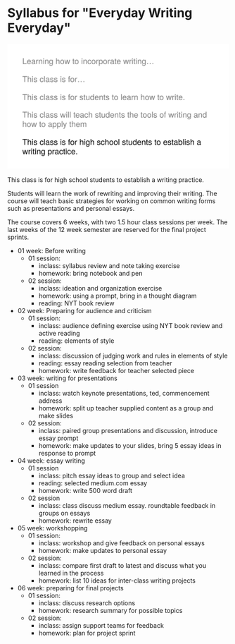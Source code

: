 # Syllabus for "Everyday Writing Everyday"

![](img/andrew_lee.svg)

This class is for high school students to establish a writing practice.

Students will learn the work of rewriting and improving their writing. The course will teach basic strategies for working on common writing forms such as presentations and personal essays.

The course covers 6 weeks, with two 1.5 hour class sessions per week. The last weeks of the 12 week semester are reserved for the final project sprints.

- 01 week: Before writing
    - 01 session:
        - inclass: syllabus review and note taking exercise
        - homework: bring notebook and pen
    - 02 session:
        - inclass: ideation and organization exercise
        - homework: using a prompt, bring in a thought diagram
        - reading: NYT book review
- 02 week: Preparing for audience and criticism
    - 01 session:
        - inclass: audience defining exercise using NYT book review and active reading
        - reading: elements of style
    - 02 session:
        - inclass: discussion of judging work and rules in elements of style
        - reading: essay reading selection from teacher
        - homework: write feedback for teacher selected piece
- 03 week: writing for presentations
    - 01 session
        - inclass: watch keynote presentations, ted, commencement address
        - homework: split up teacher supplied content as a group and make slides
    - 02 session:
        - inclass: paired group presentations and discussion, introduce essay prompt
        - homework: make updates to your slides, bring 5 essay ideas in response to prompt
- 04 week: essay writing
    - 01 session
        - inclass: pitch essay ideas to group and select idea
        - reading: selected medium.com essay
        - homework: write 500 word draft
    - 02 session
        - inclass: class discuss medium essay. roundtable feedback in groups on essays
        - homework: rewrite essay
- 05 week: workshopping
    - 01 session:
        - inclass: workshop and give feedback on personal essays
        - homework: make updates to personal essay
    - 02 session:
        - inclass: compare first draft to latest and discuss what you learned in the process
        - homework: list 10 ideas for inter-class writing projects
- 06 week: preparing for final projects
    - 01 session:
        - inclass: discuss research options
        - homework: research summary for possible topics
    - 02 session:
        - inclass: assign support teams for feedback
        - homework: plan for project sprint
